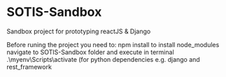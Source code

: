 # SOTIS-Sandbox
Sandbox project for prototyping reactJS &amp; Django 

Before runing the project you need to:
  npm install             to install node_modules
  navigate to SOTIS-Sandbox folder and execute in terminal .\myenv\Scripts\activate (for python dependencies e.g. django and rest_framework
